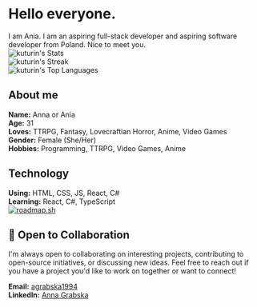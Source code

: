 # Hello everyone.

I am Ania. I am an aspiring full-stack developer and aspiring software developer from Poland. Nice to meet you.  
![kuturin's Stats](https://github-readme-stats.vercel.app/api?username=kuturin&theme=vue-dark&show_icons=true&hide_border=true&count_private=true)  
![kuturin's Streak](https://github-readme-streak-stats.herokuapp.com/?user=kuturin&theme=vue-dark&hide_border=true)  
![kuturin's Top Languages](https://github-readme-stats.vercel.app/api/top-langs/?username=kuturin&theme=vue-dark&show_icons=true&hide_border=true&layout=compact)  

## About me

**Name:** Anna or Ania  
**Age:** 31  
**Loves:** TTRPG, Fantasy, Lovecraftian Horror, Anime, Video Games  
**Gender:** Female (She/Her)  
**Hobbies:** Programming, TTRPG, Video Games, Anime  

## Technology

**Using:** HTML, CSS, JS, React, C#  
**Learning:** React, C#, TypeScript  
<a href="https://roadmap.sh"><img src="https://roadmap.sh/card/tall/672c8e9331d65c235d34fa7f?variant=dark&roadmaps=frontend%2Cbackend%2Cjavascript%2Creact" alt="roadmap.sh"/></a>  

## 🤝 Open to Collaboration

I'm always open to collaborating on interesting projects, contributing to open-source initiatives, or discussing new ideas. Feel free to reach out if you have a project you'd like to work on together or want to connect!

**Email:** [agrabska1994](mailto:agrabska1994@gmail.com)  
**LinkedIn:** [Anna Grabska]([https://linkedin.com/in/your-profile](https://www.linkedin.com/in/anna-grabska-94a569339/))  

<!---
kuturin/kuturin is a ✨ special ✨ repository because its `README.md` (this file) appears on your GitHub profile.
You can click the Preview link to take a look at your changes.
--->
